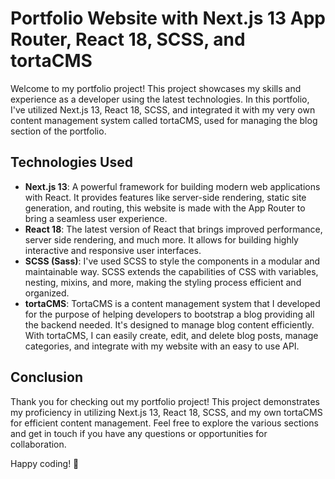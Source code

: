 # Portfolio Website with Next.js 13 App Router, React 18, SCSS, and tortaCMS

Welcome to my portfolio project! This project showcases my skills and experience as a developer using the latest technologies. In this portfolio, I've utilized Next.js 13, React 18, SCSS, and integrated it with my very own content management system called tortaCMS, used for managing the blog section of the portfolio.

## Technologies Used

- **Next.js 13**: A powerful framework for building modern web applications with React. It provides features like server-side rendering, static site generation, and routing, this website is made with the App Router to bring a seamless user experience.
- **React 18**: The latest version of React that brings improved performance, server side rendering, and much more. It allows for building highly interactive and responsive user interfaces.
- **SCSS (Sass)**: I've used SCSS to style the components in a modular and maintainable way. SCSS extends the capabilities of CSS with variables, nesting, mixins, and more, making the styling process efficient and organized.
- **tortaCMS**: TortaCMS is a content management system that I developed for the purpose of helping developers to bootstrap a blog providing all the backend needed. It's designed to manage blog content efficiently. With tortaCMS, I can easily create, edit, and delete blog posts, manage categories, and integrate with my website with an easy to use API.

## Conclusion

Thank you for checking out my portfolio project! This project demonstrates my proficiency in utilizing Next.js 13, React 18, SCSS, and my own tortaCMS for efficient content management. Feel free to explore the various sections and get in touch if you have any questions or opportunities for collaboration.

Happy coding! 🚀